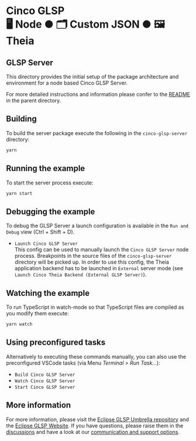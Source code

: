 # Cinco GLSP<br> 🖥️ Node ● 🗂️ Custom JSON ● 🖼️ Theia

## GLSP Server

This directory provides the initial setup of the package architecture and environment for a node based Cinco GLSP Server.

For more detailed instructions and information please confer to the [README](../README.md) in the parent directory.

## Building

To build the server package execute the following in the `cinco-glsp-server` directory:

```bash
yarn
```

## Running the example

To start the server process execute:

```bash
yarn start
```

## Debugging the example

To debug the GLSP Server a launch configuration is available in the `Run and Debug` view (Ctrl + Shift + D).

-   `Launch Cinco GLSP Server`<br>
    This config can be used to manually launch the `Cinco GLSP Server` node process.
    Breakpoints in the source files of the `cinco-glsp-server` directory will be picked up.
    In order to use this config, the Theia application backend has to be launched in `External` server mode (see `Launch Cinco Theia Backend (External GLSP Server)`).

## Watching the example

To run TypeScript in watch-mode so that TypeScript files are compiled as you modify them execute:

```bash
yarn watch
```

## Using preconfigured tasks

Alternatively to executing these commands manually, you can also use the preconfigured VSCode tasks (via Menu _Terminal > Run Task..._):

-   `Build Cinco GLSP Server`
-   `Watch Cinco GLSP Server`
-   `Start Cinco GLSP Server`

## More information

For more information, please visit the [Eclipse GLSP Umbrella repository](https://github.com/eclipse-glsp/glsp) and the [Eclipse GLSP Website](https://www.eclipse.org/glsp/).
If you have questions, please raise them in the [discussions](https://github.com/eclipse-glsp/glsp/discussions) and have a look at our [communication and support options](https://www.eclipse.org/glsp/contact/).

